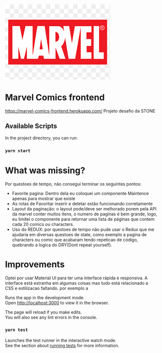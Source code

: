 ![Alt text](src/assets/marvel-logo.png?raw=true "Title")

# Marvel Comics frontend

https://marvel-comics-frontend.herokuapp.com/
Projeto desafio da STONE

## Available Scripts

In the project directory, you can run:

### `yarn start`

# What was missing?

Por questoes de tempo, não consegui terminar os seguintes pontos:
- Favorite pagina: Dentro dela eu coloquei um componente Maintence apenas para mostrar que existe
- As rotas de Favoritar inserir e deletar estão funcionando corretamente
- Layout da paginação: o layout pode/deve ser melhorado porem pela API da marvel conter muitos
itens, o numero de paginas é bem grande, logo, eu limitei o componente <Pagination /> para retornar uma lista de páginas que contem cada 20 comics ou characters.
- Uso do REDUX: por questoes de tempo não pude usar o Redux que me ajudaria em diversas questoes de state, como exemplo a pagina de characters ou comic que acabaram tendo repeticao de código, quebrando a logica do DRY(Dont repeat yourself).



# Improvements

Optei por usar Material UI para ter uma interface rápida e responsiva.
A interface está estranha em algumas coisas mas tudo está relacionado a CSS e estilizacao faltando. por exemplo a <Pagination />




Runs the app in the development mode.\
Open [http://localhost:3000](http://localhost:3000) to view it in the browser.

The page will reload if you make edits.\
You will also see any lint errors in the console.

### `yarn test`

Launches the test runner in the interactive watch mode.\
See the section about [running tests](https://facebook.github.io/create-react-app/docs/running-tests) for more information.
